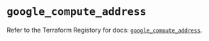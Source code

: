 # `google_compute_address`

Refer to the Terraform Registory for docs: [`google_compute_address`](https://registry.terraform.io/providers/hashicorp/google/4.73.2/docs/resources/compute_address).
